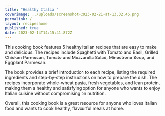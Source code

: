 ```yaml
---
title: "Healthy Italia "
coverimage: ../uploads/screenshot-2023-02-21-at-13.32.46.png
permalink: /
layout: recipeshome
published: true
date: 2023-02-14T14:15:41.872Z
---
```

This cooking book features 5 healthy Italian recipes that are easy to make and delicious. The recipes include Spaghetti with Tomato and Basil, Grilled Chicken Parmesan, Tomato and Mozzarella Salad, Minestrone Soup, and Eggplant Parmesan.

The book provides a brief introduction to each recipe, listing the required ingredients and step-by-step instructions on how to prepare the dish. The recipes incorporate whole-wheat pasta, fresh vegetables, and lean protein, making them a healthy and satisfying option for anyone who wants to enjoy Italian cuisine without compromising on nutrition.

Overall, this cooking book is a great resource for anyone who loves Italian food and wants to cook healthy, flavourful meals at home.